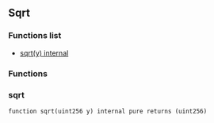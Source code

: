 
## Sqrt

### Functions list
- [sqrt(y) internal](#sqrt)

### Functions
### sqrt

```solidity
function sqrt(uint256 y) internal pure returns (uint256)
```

